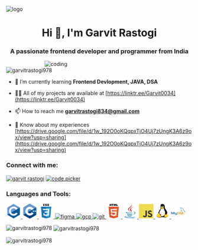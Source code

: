 ![logo](https://github.com/GarvitRastogi978/GarvitRastogi978/blob/main/github%20banner.png)

<h1 align="center">Hi 👋, I'm Garvit Rastogi</h1>
<h3 align="center">A passionate frontend developer and programmer from India</h3>

<img align="right" alt="coding" width="400" src="https://user-images.githubusercontent.com/55389276/140866485-8fb1c876-9a8f-4d6a-98dc-08c4981eaf70.gif">

<p align="left"> <img src="https://komarev.com/ghpvc/?username=garvitrastogi978&label=Profile%20views&color=1f9a0e&style=flat" alt="garvitrastogi978" /> </p>

- 🌱 I’m currently learning **Frontend Devlopment, JAVA, DSA**

- 👨‍💻 All of my projects are available at [https://linktr.ee/Garvit0034](https://linktr.ee/Garvit0034)

- 📫 How to reach me **garvitrastogi834@gmail.com**

- 📄 Know about my experiences [https://drive.google.com/file/d/1w_192O0oKQqpxTjO4Uj7zUngK3A6z9ox/view?usp=sharing](https://drive.google.com/file/d/1w_192O0oKQqpxTjO4Uj7zUngK3A6z9ox/view?usp=sharing)

<h3 align="left">Connect with me:</h3>
<p align="left">
<a href="https://linkedin.com/in/garvit rastogi" target="blank"><img align="center" src="https://raw.githubusercontent.com/rahuldkjain/github-profile-readme-generator/master/src/images/icons/Social/linked-in-alt.svg" alt="garvit rastogi" height="30" width="40" /></a>
  <a href="https://instagram.com/code.picker" target="blank"><img align="center" src="https://raw.githubusercontent.com/rahuldkjain/github-profile-readme-generator/master/src/images/icons/Social/instagram.svg" alt="code.picker" height="30" width="40" /></a>
</p>

<h3 align="left">Languages and Tools:</h3>
<p align="left"> <a href="https://www.cprogramming.com/" target="_blank" rel="noreferrer"> <img src="https://raw.githubusercontent.com/devicons/devicon/master/icons/c/c-original.svg" alt="c" width="40" height="40"/> </a> <a href="https://www.w3schools.com/cpp/" target="_blank" rel="noreferrer"> <img src="https://raw.githubusercontent.com/devicons/devicon/master/icons/cplusplus/cplusplus-original.svg" alt="cplusplus" width="40" height="40"/> </a> <a href="https://www.w3schools.com/css/" target="_blank" rel="noreferrer"> <img src="https://raw.githubusercontent.com/devicons/devicon/master/icons/css3/css3-original-wordmark.svg" alt="css3" width="40" height="40"/> </a> <a href="https://www.figma.com/" target="_blank" rel="noreferrer"> <img src="https://www.vectorlogo.zone/logos/figma/figma-icon.svg" alt="figma" width="40" height="40"/> </a> <a href="https://cloud.google.com" target="_blank" rel="noreferrer"> <img src="https://www.vectorlogo.zone/logos/google_cloud/google_cloud-icon.svg" alt="gcp" width="40" height="40"/> </a> <a href="https://git-scm.com/" target="_blank" rel="noreferrer"> <img src="https://www.vectorlogo.zone/logos/git-scm/git-scm-icon.svg" alt="git" width="40" height="40"/> </a> <a href="https://www.w3.org/html/" target="_blank" rel="noreferrer"> <img src="https://raw.githubusercontent.com/devicons/devicon/master/icons/html5/html5-original-wordmark.svg" alt="html5" width="40" height="40"/> </a> <a href="https://www.java.com" target="_blank" rel="noreferrer"> <img src="https://raw.githubusercontent.com/devicons/devicon/master/icons/java/java-original.svg" alt="java" width="40" height="40"/> </a> <a href="https://developer.mozilla.org/en-US/docs/Web/JavaScript" target="_blank" rel="noreferrer"> <img src="https://raw.githubusercontent.com/devicons/devicon/master/icons/javascript/javascript-original.svg" alt="javascript" width="40" height="40"/> </a> <a href="https://www.linux.org/" target="_blank" rel="noreferrer"> <img src="https://raw.githubusercontent.com/devicons/devicon/master/icons/linux/linux-original.svg" alt="linux" width="40" height="40"/> </a> <a href="https://www.mysql.com/" target="_blank" rel="noreferrer"> <img src="https://raw.githubusercontent.com/devicons/devicon/master/icons/mysql/mysql-original-wordmark.svg" alt="mysql" width="40" height="40"/> </a> </p>

<p><img align="left" src="https://github-readme-stats.vercel.app/api/top-langs?username=garvitrastogi978&show_icons=true&locale=en&layout=compact" alt="garvitrastogi978" /></p>

<p>&nbsp;<img align="center" src="https://github-readme-stats.vercel.app/api?username=garvitrastogi978&show_icons=true&locale=en" alt="garvitrastogi978" /></p>

<p><img align="center" src="https://github-readme-streak-stats.herokuapp.com/?user=garvitrastogi978&theme=highcontrast" alt="garvitrastogi978" /></p>
